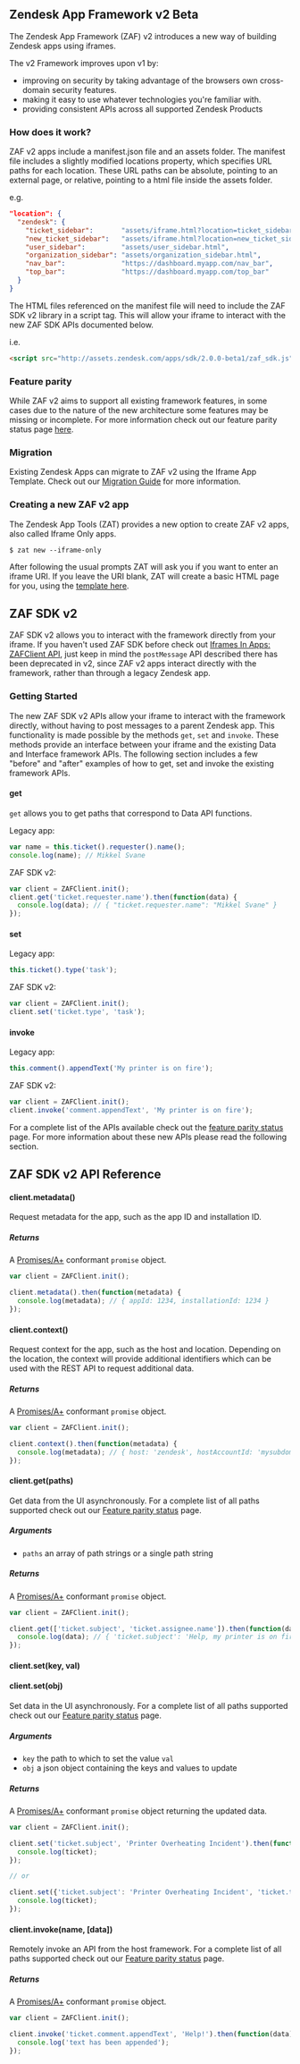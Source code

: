 ## Zendesk App Framework v2 Beta
The Zendesk App Framework (ZAF) v2 introduces a new way of building Zendesk apps using iframes.

The v2 Framework improves upon v1 by:
- improving on security by taking advantage of the browsers own cross-domain security features.
- making it easy to use whatever technologies you're familiar with.
- providing consistent APIs across all supported Zendesk Products

### How does it work?
ZAF v2 apps include a manifest.json file and an assets folder. The manifest file includes a slightly modified locations property, which specifies URL paths for each location. These URL paths can be absolute, pointing to an external page, or relative, pointing to a html file inside the assets folder.

e.g.
```json
"location": {
  "zendesk": {
    "ticket_sidebar":       "assets/iframe.html?location=ticket_sidebar",
    "new_ticket_sidebar":   "assets/iframe.html?location=new_ticket_sidebar",
    "user_sidebar":         "assets/user_sidebar.html",
    "organization_sidebar": "assets/organization_sidebar.html",
    "nav_bar":              "https://dashboard.myapp.com/nav_bar",
    "top_bar":              "https://dashboard.myapp.com/top_bar"
  }
}
```

The HTML files referenced on the manifest file will need to include the ZAF SDK v2 library in a script tag. This will allow your iframe to interact with the new ZAF SDK APIs documented below.

i.e.
```html
<script src="http://assets.zendesk.com/apps/sdk/2.0.0-beta1/zaf_sdk.js"></script>
```

### Feature parity
While ZAF v2 aims to support all existing framework features, in some cases due to the nature of the new architecture some features may be missing or incomplete. For more information check out our feature parity status page [here]().

### Migration
Existing Zendesk Apps can migrate to ZAF v2 using the Iframe App Template. Check out our [Migration Guide]() for more information.

### Creating a new ZAF v2 app
The Zendesk App Tools (ZAT) provides a new option to create ZAF v2 apps, also called Iframe Only apps.

```
$ zat new --iframe-only
```

After following the usual prompts ZAT will ask you if you want to enter an iframe URI. If you leave the URI blank, ZAT will create a basic HTML page for you, using the [template here](https://github.com/zendesk/zendesk_apps_tools/blob/master/app_template_iframe/assets/iframe.html).

## ZAF SDK v2
ZAF SDK v2 allows you to interact with the framework directly from your iframe. If you haven't used ZAF SDK before check out [Iframes In Apps: ZAFClient API](./iframes_in_apps#zafclient-api), just keep in mind the `postMessage` API described there has been deprecated in v2, since ZAF v2 apps interact directly with the framework, rather than through a legacy Zendesk app.

### Getting Started
The new ZAF SDK v2 APIs allow your iframe to interact with the framework directly, without having to post messages to a parent Zendesk app. This functionality is made possible by the methods `get`, `set` and `invoke`. These methods provide an interface between your iframe and the existing Data and Interface framework APIs. The following section includes a few "before" and "after" examples of how to get, set and invoke the existing framework APIs.

#### get
`get` allows you to get paths that correspond to Data API functions.

Legacy app:
```js
var name = this.ticket().requester().name();
console.log(name); // Mikkel Svane
```

ZAF SDK v2:
```js
var client = ZAFClient.init();
client.get('ticket.requester.name').then(function(data) {
  console.log(data); // { "ticket.requester.name": "Mikkel Svane" }
});
```

#### set
Legacy app:
```js
this.ticket().type('task');
```

ZAF SDK v2:
```js
var client = ZAFClient.init();
client.set('ticket.type', 'task');
```

#### invoke
Legacy app:
```js
this.comment().appendText('My printer is on fire');
```

ZAF SDK v2:
```js
var client = ZAFClient.init();
client.invoke('comment.appendText', 'My printer is on fire');
```

For a complete list of the APIs available check out the [feature parity status]() page. For more information about these new APIs please read the following section. 

## ZAF SDK v2 API Reference

#### client.metadata()

Request metadata for the app, such as the app ID and installation ID.

##### Returns

A [Promises/A+](https://promisesaplus.com) conformant `promise` object.

```javascript
var client = ZAFClient.init();

client.metadata().then(function(metadata) {
  console.log(metadata); // { appId: 1234, installationId: 1234 }
});
```

#### client.context()

Request context for the app, such as the host and location.
Depending on the location, the context will provide additional identifiers
which can be used with the REST API to request additional data.

##### Returns

A [Promises/A+](https://promisesaplus.com) conformant `promise` object.

```javascript
var client = ZAFClient.init();

client.context().then(function(metadata) {
  console.log(metadata); // { host: 'zendesk', hostAccountId: 'mysubdomain', location: 'ticket_sidebar', ticketId: 1234 }
});
```

#### client.get(paths)

Get data from the UI asynchronously. For a complete list of all paths supported check out our [Feature parity status]() page.

##### Arguments

  * `paths` an array of path strings or a single path string

##### Returns

A [Promises/A+](https://promisesaplus.com) conformant `promise` object.

```javascript
var client = ZAFClient.init();

client.get(['ticket.subject', 'ticket.assignee.name']).then(function(data) {
  console.log(data); // { 'ticket.subject': 'Help, my printer is on fire', 'ticket.assignee.name': 'Mr Smith' }
});
```

#### client.set(key, val)
#### client.set(obj)

Set data in the UI asynchronously. For a complete list of all paths supported check out our [Feature parity status]() page.

##### Arguments

  * `key` the path to which to set the value `val`
  * `obj` a json object containing the keys and values to update

##### Returns

A [Promises/A+](https://promisesaplus.com) conformant `promise` object returning the updated data.

```javascript
var client = ZAFClient.init();

client.set('ticket.subject', 'Printer Overheating Incident').then(function(ticket) {
  console.log(ticket);
});

// or

client.set({'ticket.subject': 'Printer Overheating Incident', 'ticket.type': 'incident' }).then(function(ticket) {
  console.log(ticket);
});
```

#### client.invoke(name, [data])

Remotely invoke an API from the host framework. For a complete list of all paths supported check out our [Feature parity status]() page.

##### Returns

A [Promises/A+](https://promisesaplus.com) conformant `promise` object.

```javascript
var client = ZAFClient.init();

client.invoke('ticket.comment.appendText', 'Help!').then(function(data) {
  console.log('text has been appended');
});
```
